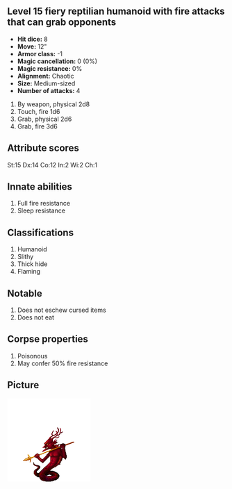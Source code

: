 ## Level 15 fiery reptilian humanoid with fire attacks that can grab opponents
- **Hit dice:** 8
- **Move:** 12"
- **Armor class:** -1
- **Magic cancellation:** 0 (0%)
- **Magic resistance:** 0%
- **Alignment:** Chaotic
- **Size:** Medium-sized
- **Number of attacks:** 4
1. By weapon, physical 2d8
2. Touch, fire 1d6
3. Grab, physical 2d6
4. Grab, fire 3d6
## Attribute scores
St:15 Dx:14 Co:12 In:2 Wi:2 Ch:1
## Innate abilities
1. Full fire resistance
2. Sleep resistance
## Classifications
1. Humanoid
2. Slithy
3. Thick hide
4. Flaming
## Notable
1. Does not eschew cursed items
2. Does not eat
## Corpse properties
1. Poisonous
2. May confer 50% fire resistance
## Picture
![Salamander](https://github.com/hyvanmielenpelit/GnollHackTileSet/blob/main/Monsters/salamander/salamander.png)
